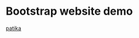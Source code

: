 # Bootstrap website demo
 [patika](https://app.patika.dev/paths/baslangic-seviye-frontend-web-development-patikasi)
